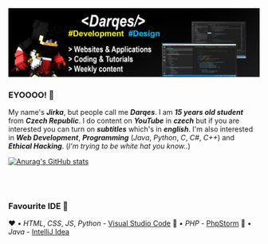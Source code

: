 <img src="Banner.png">

### EYOOOO! 👋

My name's ***Jirka***, but people call me ***Darqes***. I am ***15 years old student*** from ***Czech Republic***. I do content on ***YouTube*** in ***czech*** but if you are interested you can turn on ***subtitles*** which's in ***english***.
I'm also interested in ***Web Development***, ***Programming*** (*Java*, *Python*, *C*, *C#*, *C++*) and ***Ethical Hacking***. (*I'm trying to be white hat you know..*)

[![Anurag's GitHub stats](https://github-readme-stats.vercel.app/api?username=Darqes)](https://github.com/anuraghazra/github-readme-stats)

<br>
<br>

### Favourite IDE 📌

❤️ • *HTML*, *CSS*, *JS*, *Python* - [Visual Studio Code](https://code.visualstudio.com/)
💜 • *PHP* - [PhpStorm](https://www.jetbrains.com/phpstorm/)
🧡 • *Java* - [IntelliJ Idea](https://www.jetbrains.com/idea/)

